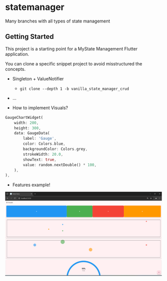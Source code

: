 # statemanager

Many branches with all types of state management 

## Getting Started

This project is a starting point for a MyState Management Flutter application.

You can clone a specific snippet project to avoid misstructured the concepts.

-  Singleton + ValueNotifier

    - `git clone --depth 1 -b vanilla_state_manager_crud `

- ...

- How to implement Visuals?

```dart
GaugeChartWidget(
    width: 200,
    height: 300,
    data: GaugeData(
        label: 'Gauge',
        color: Colors.blue,
        backgroundColor: Colors.grey,
        strokeWidth: 20.0,
        showText: true,
        value: random.nextDouble() * 100,
    ),
),
```

- Features example!

![Image](/doc/features.png)


